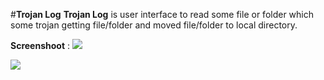 #**Trojan Log**
**Trojan Log** is user interface to read some file or folder which some trojan getting file/folder and moved file/folder to local directory.

**Screenshoot** :
![](/home/d_rita12/Github/simple-tools/trojan-log/screenshoot/Trojan_Log_1.png) 

![](/home/d_rita12/Github/simple-tools/trojan-log/screenshoot/Trojan_Log_2.png) 